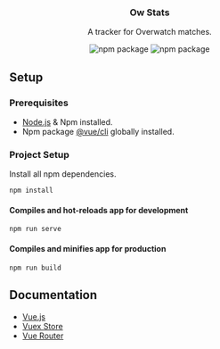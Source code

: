 <div align="center">
  <h3 align="center">Ow Stats</h3>
  <p>A tracker for Overwatch matches.</p>

  ![npm package](https://img.shields.io/node/v/@vue/cli?logo=npm&style=flat-square)
  ![npm package](https://img.shields.io/npm/v/vue?logo=npm&style=flat-square)
</div>


## Setup
### Prerequisites
 - [Node.js](https://nodejs.org/en/download/) & Npm installed.
 - Npm package [@vue/cli](https://www.npmjs.com/package/@vue/cli) globally installed.

### Project Setup
Install all npm dependencies.
```
npm install
```

#### Compiles and hot-reloads app for development
```
npm run serve
```

#### Compiles and minifies app for production
```
npm run build
```


## Documentation

* [Vue.js](https://v3.vuejs.org/guide/introduction.html)
* [Vuex Store](https://vuex.vuejs.org/)
* [Vue Router](https://router.vuejs.org/)

